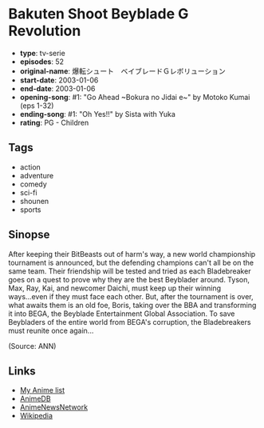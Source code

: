 # Bakuten Shoot Beyblade G Revolution

-   **type**: tv-serie
-   **episodes**: 52
-   **original-name**: 爆転シュート　ベイブレードＧレボリューション
-   **start-date**: 2003-01-06
-   **end-date**: 2003-01-06
-   **opening-song**: #1: "Go Ahead ~Bokura no Jidai e~" by Motoko Kumai (eps 1-32)
-   **ending-song**: #1: "Oh Yes!!" by Sista with Yuka
-   **rating**: PG - Children

## Tags

-   action
-   adventure
-   comedy
-   sci-fi
-   shounen
-   sports

## Sinopse

After keeping their BitBeasts out of harm's way, a new world championship tournament is announced, but the defending champions can't all be on the same team. Their friendship will be tested and tried as each Bladebreaker goes on a quest to prove why they are the best Beyblader around. Tyson, Max, Ray, Kai, and newcomer Daichi, must keep up their winning ways...even if they must face each other. But, after the tournament is over, what awaits them is an old foe, Boris, taking over the BBA and transforming it into BEGA, the Beyblade Entertainment Global Association. To save Beybladers of the entire world from BEGA's corruption, the Bladebreakers must reunite once again...

(Source: ANN)

## Links

-   [My Anime list](https://myanimelist.net/anime/1668/Bakuten_Shoot_Beyblade_G_Revolution)
-   [AnimeDB](http://anidb.info/perl-bin/animedb.pl?show=anime&aid=594)
-   [AnimeNewsNetwork](http://www.animenewsnetwork.com/encyclopedia/anime.php?id=2085)
-   [Wikipedia](http://en.wikipedia.org/wiki/Beyblade)
